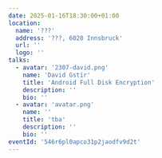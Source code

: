 ```yaml
---
date: 2025-01-16T18:30:00+01:00
location:
  name: '???'
  address: '???, 6020 Innsbruck'
  url: ''
  logo: ''
talks:
  - avatar: '2307-david.png'
    name: 'David Gstir'
    title: 'Android Full Disk Encryption'
    description: ''
    bio: ''
  - avatar: 'avatar.png'
    name: ''
    title: 'tba'
    description: ''
    bio: ''
eventId: '546r6pl0apco31p2jaodfv9d2t'
---
```

